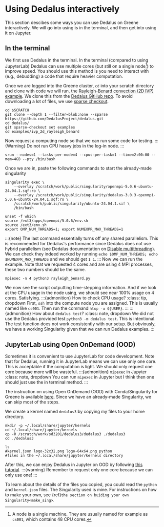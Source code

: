 # Using Dedalus interactively
This section descibes some ways you can use Dedalus on Greene interactively. We will go into using is in the terminal, and then get into using it on Jupyter. 

## In the terminal
We first use Dedalus in the terminal. In the terminal (compared to using JupyterLab) Dedalus can use multiple cores (but still on a single node[^1]) to improve speed. 
You should use this method is you need to interact with (e.g., debudding) a code that require heavier computation.

Once we are logged into the Greene cluster, `cd` into your scratch directory and clone with code we will run, the [Rayleigh-Benard convection (2D IVP) example](https://dedalus-project.readthedocs.io/en/latest/pages/examples/ivp_2d_rayleigh_benard.html). We clone this from the [Dedalus GitHub repo](https://github.com/DedalusProject/dedalus). To avoid downloading a lot of files, we use [sparse checkout](https://stackoverflow.com/a/52269934).  
```shell
cd $SCRATCH
git clone --depth 1 --filter=blob:none --sparse https://github.com/DedalusProject/dedalus.git
cd dedalus/
git sparse-checkout set examples
cd examples/ivp_2d_rayleigh_benard
```

Now request a computing node so that we can run some code for testing.
:::{Warning}
Do not run CPU heavy jobs in the log-in node.
:::
```shell
srun --nodes=1 --tasks-per-node=4 --cpus-per-task=1 --time=2:00:00 --mem=4GB --pty /bin/bash
```
Once we are in, paste the following commands to start the already-made singularity 
```shell
singularity exec \
    --overlay /scratch/work/public/singularity/openmpi-5.0.6-ubuntu-24.04.1.sqf:ro \
    --overlay /scratch/work/public/singularity/dedalus-3.0.3-openmpi-5.0.6-ubuntu-24.04.1.sqf:ro \
    /scratch/work/public/singularity/ubuntu-24.04.1.sif \
    /bin/bash
```
```shell
unset -f which
source /ext3/apps/openmpi/5.0.6/env.sh
source /ext3/env.sh
export OMP_NUM_THREADS=1; export NUMEXPR_MAX_THREADS=1
```
:::{note}
The last command essentially turns off any shared parallelism. This is recommended for Dedalus's performance since Dedalus does not use hybrid parallelism (see Dedalus documentation on [Disable multithreading](https://dedalus-project.readthedocs.io/en/latest/pages/performance_tips.html#disable-multithreading)). We can check they indeed worked by running `echo $OMP_NUM_THREADS; echo $NUMEXPR_MAX_THREADS` and we should get `1 1`.
:::
Now we can run the example. Note that we requested 4 cores and are using 4 MPI processes, these two numbers should be the same.
```shell
mpiexec -n 4 python3 rayleigh_benard.py
```
We now see the script outputting time-stepping information. And if we look at the CPU usage in the node using, we should see near 100% usage on 4 cores. Satisfying.
:::{admonition} How to check CPU usage?
:class: tip, dropdown
First, `ssh` into the compute node you are assigned. This is usually named like `cs001`. Then run the command `htop -u ${USER}`.
:::
:::{admonition} How about `dedalus test`?
:class: note, dropdown
We did not use the Dedalus provided test `python3 -m dedalus test`. This is intentional. The test function does not work consistently with our setup. But obviously, we have a working Singularity given that we can run Dedalus examples.
:::


## JupyterLab using Open OnDemand (OOD)
Sometimes it is convenient to use JupyterLab for code development. Note that for Dedalus, running it in JupyterLab means we can use only one core. This is acceptable if the computation is light. We should only request one core because more will be wasteful. 
:::{admonition} `mipexec` in Jupyter
:class: note, dropdown
You can run `mipexec` in Jupyter but I think then one should just use the in terminal method.
:::

The instruction on using Open OnDemand (OOD) with Conda/Singularity for Greene is available [here](https://sites.google.com/nyu.edu/nyu-hpc/hpc-systems/greene/software/open-ondemand-ood-with-condasingularity). Since we have an already-made Singularity, we can skip most of the steps.

We create a kernel named `dedalus3` by copying my files to your home directory.
```shell
mkdir -p ~/.local/share/jupyter/kernels
cd ~/.local/share/jupyter/kernels
cp -R /scratch/work/sd3201/dedalus3/dedalus3 ./dedalus3
cd ./dedalus3

ls
#kernel.json logo-32x32.png logo-64x64.png python 
#files in the ~/.local/share/jupyter/kernels directory
```
After this, we can enjoy Dedalus in Jupyter on OOD by following [this tutorial](https://sites.google.com/nyu.edu/nyu-hpc/hpc-systems/greene/software/open-ondemand-ood-with-condasingularity#h.pjqb0en5ivqf). 
:::{warning}
Remember to request only one core because we can only use one!
:::

To learn about the details of the files you copied, you could read the `python` and `kernel.json` files. The Singularity used is mine. For instructions on how to make your own, see {ref}`the section on buiding your own Singularity<make_sing>`.


[^1]: A node is a single machine. They are usually named for example as `cs001`, which contains 48 CPU cores.